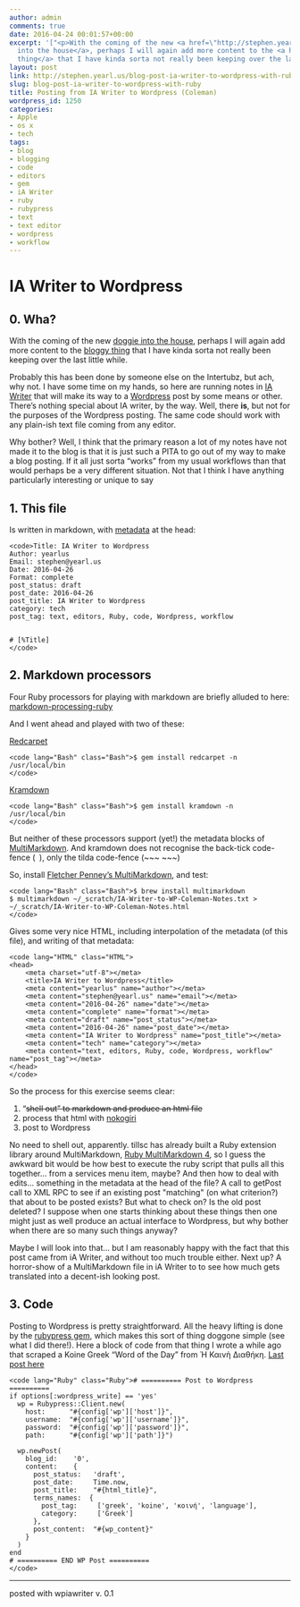 ```yaml
---
author: admin
comments: true
date: 2016-04-24 00:01:57+00:00
excerpt: '["<p>With the coming of the new <a href=\"http://stephen.yearl.us/rescue-doggie-diary/\">doggie
  into the house</a>, perhaps I will again add more content to the <a href=\"http://stephen.yearl.us\">bloggy
  thing</a> that I have kinda sorta not really been keeping over the last little while.</p>"]'
layout: post
link: http://stephen.yearl.us/blog-post-ia-writer-to-wordpress-with-ruby/
slug: blog-post-ia-writer-to-wordpress-with-ruby
title: Posting from IA Writer to Wordpress (Coleman)
wordpress_id: 1250
categories:
- Apple
- os x
- tech
tags:
- blog
- blogging
- code
- editors
- gem
- iA Writer
- ruby
- rubypress
- text
- text editor
- wordpress
- workflow
---
```








# IA Writer to Wordpress




## 0. Wha?


With the coming of the new [doggie into the house](http://stephen.yearl.us/rescue-doggie-diary/), perhaps I will again add more content to the [bloggy thing](http://stephen.yearl.us) that I have kinda sorta not really been keeping over the last little while.

Probably this has been done by someone else on the Intertubz, but ach, why not. I have some time on my hands, so here are running notes in [IA Writer](https://ia.net/writer) that will make its way to a [Wordpress](https://www.wordpress.com) post by some means or other. There’s nothing special about IA writer, by the way. Well, there **is**, but not for the purposes of the Wordpress posting. The same code should work with any plain-ish text file coming from any editor.

Why bother? Well, I think that the primary reason a lot of my notes have not made it to the blog is that it is just such a PITA to go out of my way to make a blog posting. If it all just sorta “works” from my usual workflows than that would perhaps be a very different situation. Not that I think I have anything particularly interesting or unique to say


## 1. This file


Is written in markdown, with [metadata](https://github.com/fletcher/MultiMarkdown/wiki/MultiMarkdown-Syntax-Guide#metadata) at the head:

    
    <code>Title: IA Writer to Wordpress  
    Author: yearlus  
    Email: stephen@yearl.us  
    Date: 2016-04-26  
    Format: complete  
    post_status: draft  
    post_date: 2016-04-26 
    post_title: IA Writer to Wordpress  
    category: tech  
    post_tag: text, editors, Ruby, code, Wordpress, workflow  
    
    
    # [%Title]
    </code>




## 




## 2. Markdown processors


Four Ruby processors for playing with markdown are briefly alluded to here: [markdown-processing-ruby](http://www.sitepoint.com/markdown-processing-ruby/)

And I went ahead and played with two of these:

[Redcarpet](https://github.com/vmg/redcarpet)

    
    <code lang="Bash" class="Bash">$ gem install redcarpet -n /usr/local/bin
    </code>


[Kramdown](http://kramdown.gettalong.org/)

    
    <code lang="Bash" class="Bash">$ gem install kramdown -n /usr/local/bin
    </code>


But neither of these processors support (yet!) the metadata blocks of [MultiMarkdown](https://github.com/fletcher/MultiMarkdown-5). And kramdown does not recognise the back-tick code-fence (``` ```), only the tilda code-fence (~~~ ~~~)

So, install [Fletcher Penney’s MultiMarkdown](https://github.com/fletcher/MultiMarkdown-4/), and test:

    
    <code lang="Bash" class="Bash">$ brew install multimarkdown
    $ multimarkdown ~/_scratch/IA-Writer-to-WP-Coleman-Notes.txt > ~/_scratch/IA-Writer-to-WP-Coleman-Notes.html
    </code>


Gives some very nice HTML, including interpolation of the metadata (of this file), and writing of that metadata:

    
    <code lang="HTML" class="HTML">
    <head>
        <meta charset="utf-8"></meta>
        <title>IA Writer to Wordpress</title>
        <meta content="yearlus" name="author"></meta>
        <meta content="stephen@yearl.us" name="email"></meta>
        <meta content="2016-04-26" name="date"></meta>
        <meta content="complete" name="format"></meta>
        <meta content="draft" name="post_status"></meta>
        <meta content="2016-04-26" name="post_date"></meta>
        <meta content="IA Writer to Wordpress" name="post_title"></meta>
        <meta content="tech" name="category"></meta>
        <meta content="text, editors, Ruby, code, Wordpress, workflow" name="post_tag"></meta>
    </head>
    </code>


So the process for this exercise seems clear:
1. “~~shell out” to markdown and produce an html file~~
2. process that html with [nokogiri](https://github.com/sparklemotion/nokogiri)
3. post to Wordpress

No need to shell out, apparently. tillsc has already built a Ruby extension library around MultiMarkdown, [Ruby MultiMarkdown 4](https://github.com/tillsc/multi_markdown), so
I guess the awkward bit would be how best to execute the ruby script that pulls all this together… from a services menu item, maybe? And then how to deal with edits... something in the metadata at the head of the file? A call to getPost call to XML RPC to see if an existing post "matching" (on what criterion?) that about to be posted exists? But what to check on? Is the old post deleted? I suppose when one starts thinking about these things then one might just as well produce an actual interface to Wordpress, but why bother when there are so many such things anyway?




Maybe I will look into that... but I am reasonably happy with the fact that this post came from iA Writer, and without too much trouble either. Next up? A horror-show of a MultiMarkdown file in iA Writer to to see how much gets translated into a decent-ish looking post.





## 




## 3. Code


Posting to Wordpress is pretty straightforward. All the heavy lifting is done by the [rubypress gem](https://github.com/zachfeldman/rubypress), which makes this sort of thing doggone simple (see what I did there!). Here a block of code from that thing I wrote a while ago that scraped a Koine Greek “Word of the Day” from Ἡ Καινὴ Διαθήκη. [Last post here](http://stephen.yearl.us/koine-greek-word-of-the-day-%E1%BC%90%CF%80%CE%AF%CE%B8%CE%B5%CF%83%CE%B9%CF%82-%CE%B5%CF%89%CF%82-%E1%BC%A1/)

    
    <code lang="Ruby" class="Ruby"># ========== Post to Wordpress ==========
    if options[:wordpress_write] == 'yes'
      wp = Rubypress::Client.new(
        host:      "#{config['wp']['host']}",
        username:  "#{config['wp']['username']}",
        password:  "#{config['wp']['password']}",
        path:      "#{config['wp']['path']}")
    
      wp.newPost(
        blog_id:    '0',
        content:    {
          post_status:   'draft',
          post_date:     Time.now,
          post_title:    "#{html_title}",
          terms_names:  {
            post_tag:     ['greek', 'koine', 'κοινή', 'language'],
            category:     ['Greek']
          },
          post_content:  "#{wp_content}"
        }
      )
    end
    # ========== END WP Post ==========
    </code>









* * *





posted with wpiawriter v. 0.1



